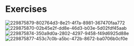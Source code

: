 # Exercises
![229875879-802764d3-8e21-4f7a-8981-367470faa772](https://github.com/Pirito10/learning-javascript/assets/74465348/1e5bcc38-2584-4387-ae5d-514d5cf2d491)
![229875870-02b45e2f-dd8e-46d3-b03e-5d02fdf45aab](https://github.com/Pirito10/learning-javascript/assets/74465348/f1acd250-c3d5-4dcd-b812-6d03cac9c8dc)
![229875874-350a9d0a-2802-4297-9458-f49d6925d88e](https://github.com/Pirito10/learning-javascript/assets/74465348/4f9404c7-d2e9-4afc-91df-6111934d922d)
![229875877-453c7c0b-a5bc-472b-8672-ba0706b0cf0e](https://github.com/Pirito10/learning-javascript/assets/74465348/69500f50-13ad-41e6-948d-79a926ba4aee)

